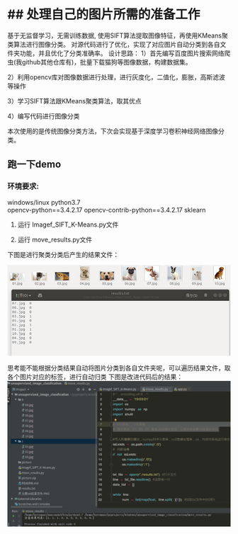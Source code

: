 # ## 处理自己的图片所需的准备工作

基于无监督学习，无需训练数据, 使用SIFT算法提取图像特征，再使用KMeans聚类算法进行图像分类。
对源代码进行了优化，实现了对应图片自动分类到各自文件夹功能，并且优化了分类准确率。
设计思路：
1）首先编写百度图片搜索网络爬虫(我github其他仓库有)，批量下载猫狗等图像数据，构建数据集。

2）利用opencv库对图像数据进行处理，进行灰度化，二值化，膨胀，高斯滤波等操作

3）学习SIFT算法跟KMeans聚类算法，取其优点

4）编写代码进行图像分类

本次使用的是传统图像分类方法，下次会实现基于深度学习卷积神经网络图像分类。

##  跑一下demo
###  环境要求:
windows/linux
python3.7  
opencv-python==3.4.2.17
opencv-contrib-python==3.4.2.17
sklearn

1) 运行 Imagef_SIFT_K-Means.py文件

2) 运行 move_results.py文件

下图是进行聚类分类后产生的结果文件：

![Image text](https://github.com/Byronnar/image_classfication/blob/master/new_results.png)

思考能不能根据分类结果自动将图片分类到各自文件夹呢，可以遍历结果文件，取各个图片对应的标签，进行自动归类
下图是改进代码后的结果：
![Image text](https://github.com/Byronnar/image_classfication/blob/master/%E6%97%A0%E7%9B%91%E7%9D%A3.png)

